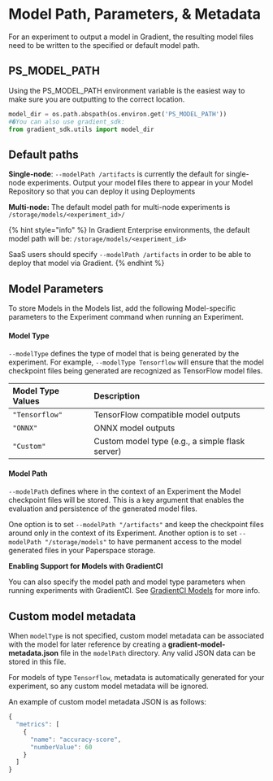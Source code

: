 # Model Path, Parameters, & Metadata

For an experiment to output a model in Gradient, the resulting model files need to be written to the specified or default model path.

## PS\_MODEL\_PATH

Using the PS\_MODEL\_PATH environment variable is the easiest way to make sure you are outputting to the correct location.

```python
model_dir = os.path.abspath(os.environ.get('PS_MODEL_PATH'))
#�You can also use gradient_sdk:
from gradient_sdk.utils import model_dir
```

## Default paths

**Single-node**: `--modelPath /artifacts` is currently the default for single-node experiments. Output your model files there to appear in your Model Repository so that you can deploy it using Deployments

**Multi-node:** The default model path for multi-node experiments is `/storage/models/<experiment_id>/`

{% hint style="info" %}
In Gradient Enterprise environments, the default model path will be: `/storage/models/<experiment_id>`

SaaS users should specify `--modelPath /artifacts` in order to be able to deploy that model via Gradient.
{% endhint %}

## Model Parameters

To store Models in the Models list, add the following Model-specific parameters to the Experiment command when running an Experiment.

#### Model Type

`--modelType` defines the type of model that is being generated by the experiment. For example, `--modelType Tensorflow` will ensure that the model checkpoint files being generated are recognized as TensorFlow model files.

| Model Type Values | Description |
| :--- | :--- |
| `"Tensorflow"` | TensorFlow compatible model outputs |
| `"ONNX"` | ONNX model outputs |
| `"Custom"` | Custom model type \(e.g., a simple flask server\) |

#### Model Path

`--modelPath` defines where in the context of an Experiment the Model checkpoint files will be stored. This is a key argument that enables the evaluation and persistence of the generated model files.

One option is to set `--modelPath "/artifacts"` and keep the checkpoint files around only in the context of its Experiment. Another option is to set `--modelPath "/storage/models"` to have permanent access to the model generated files in  your Paperspace storage.

**Enabling Support for Models with GradientCI**

You can also specify the model path and model type parameters when running experiments with GradientCI. See [GradientCI Models](../../projects/gradientci.md#models) for more info.

## Custom model metadata

When `modelType` is not specified, custom model metadata can be associated with the model for later reference by creating a **gradient-model-metadata.json** file in the `modelPath` directory. Any valid JSON data can be stored in this file.

For models of type `Tensorflow`, metadata is automatically generated for your experiment, so any custom model metadata will be ignored.

An example of custom model metadata JSON is as follows:

```javascript
{
  "metrics": [
    {
      "name": "accuracy-score",  
      "numberValue": 60
    }
  ]
}
```

